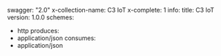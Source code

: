 swagger: "2.0"
x-collection-name: C3 IoT
x-complete: 1
info:
  title: C3 IoT
  version: 1.0.0
schemes:
- http
produces:
- application/json
consumes:
- application/json